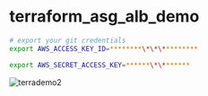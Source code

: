 # terraform_asg_alb_demo

```bash
# export your git credentials
export AWS_ACCESS_KEY_ID=********\*\*\*********

export AWS_SECRET_ACCESS_KEY=******\*\*******
```


![terrademo2](https://user-images.githubusercontent.com/42813410/188333936-9f3cc41d-044c-4081-afcb-5c73ab592e8e.png)
